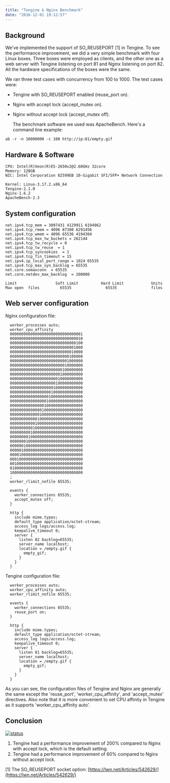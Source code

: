 ```yaml
---
title: "Tengine & Nginx Benchmark"
date: "2016-12-01 19:12:57"
---
```




## Background

We've implemented the support of SO_REUSEPORT [1] in Tengine. To see the performance improvement,
we did a very simple benchmark with four Linux boxes. Three boxes were employed as clients, and the other
one as a web server with Tengine listening on port 81 and Nginx listening on port 82. All the hardware
specifications of the boxes were the same.

We ran three test cases with concurrency from 100 to 1000. The test cases were:

*   Tengine with SO_REUSEPORT enabled (reuse_port on).
*   Nginx with accept lock (accept_mutex on).
*   Nginx without accept lock (accept_mutex off).

    The benchmark software we used was ApacheBench. Here's a command line example:

```
ab -r -n 10000000 -c 100 http://ip:81/empty.gif
```

## Hardware & Software

```
CPU: Intel(R)Xeon(R)E5-2650v2@2.60GHz 32core
Memory: 128GB
NIC: Intel Corporation 82599EB 10-Gigabit SFI/SFP+ Network Connection

Kernel: Linux-3.17.2.x86_64
Tengine-2.1.0
Nginx-1.6.2
ApacheBench-2.3
```


## System configuration

```
net.ipv4.tcp_mem = 3097431 4129911 6194862
net.ipv4.tcp_rmem = 4096 87380 6291456
net.ipv4.tcp_wmem = 4096 65536 4194304
net.ipv4.tcp_max_tw_buckets = 262144
net.ipv4.tcp_tw_recycle = 0
net.ipv4.tcp_tw_reuse  = 1
net.ipv4.tcp_syncookies  = 1
net.ipv4.tcp_fin_timeout = 15
net.ipv4.ip_local_port_range = 1024 65535
net.ipv4.tcp_max_syn_backlog = 65535
net.core.somaxconn  = 65535
net.core.netdev_max_backlog  = 200000
```

```
Limit                 Soft Limit          Hard Limit            Units
Max open  files         65535               65535               files
```

## Web server configuration

Nginx configuration file:

```
  worker_processes auto;
  worker_cpu_affinity
  00000000000000000000000000000001
  00000000000000000000000000000010
  00000000000000000000000000000100
  00000000000000000000000000001000
  00000000000000000000000000010000
  00000000000000000000000000100000
  00000000000000000000000001000000
  00000000000000000000000010000000
  00000000000000000000000100000000
  00000000000000000000001000000000
  00000000000000000000010000000000
  00000000000000000000100000000000
  00000000000000000001000000000000
  00000000000000000010000000000000
  00000000000000000100000000000000
  00000000000000001000000000000000
  00000000000000010000000000000000
  00000000000000100000000000000000
  00000000000001000000000000000000
  00000000000010000000000000000000
  00000000000100000000000000000000
  00000000001000000000000000000000
  00000000010000000000000000000000
  00000000100000000000000000000000
  00000001000000000000000000000000
  00000010000000000000000000000000
  00000100000000000000000000000000
  00001000000000000000000000000000
  00010000000000000000000000000000
  00100000000000000000000000000000
  01000000000000000000000000000000
  10000000000000000000000000000000
  ;
  worker_rlimit_nofile 65535;

  events {
    worker_connections 65535;
    accept_mutex off;
  }

  http {
    include mime.types;
    default_type application/octet-stream;
    access_log logs/access.log;
    keepalive_timeout 0;
    server {
      listen 82 backlog=65535;
      server_name localhost;
      location = /empty.gif {
        empty_gif;
      }
    }
  }
```

Tengine configuration file:

```
  worker_processes auto;
  worker_cpu_affinity auto;
  worker_rlimit_nofile 65535;

  events {
    worker_connections 65535;
    reuse_port on;
  }

  http {
    include mime.types;
    default_type application/octet-stream;
    access_log logs/access.log;
    keepalive_timeout 0;
    server {
      listen 81 backlog=65535;
      server_name localhost;
      location = /empty.gif {
        empty_gif;
      }
    }
  }
```

As you can see, the configuration files of Tengine and Nginx are generally the same except the 'reuse_port',
'worker_cpu_affinity', and 'accept_mutex' directives. Also note that
it is more convenient to set CPU affinity in Tengine as it supports 'worker_cpu_affinity auto'.

## Conclusion

[![status](images/reuseport.png)](images/reuseport.png)

1.  Tengine had a performance improvement of 200% compared to Nginx with accept lock, which is the
default setting.
2.  Tengine had a performance improvement of 60% compared to Nginx without accept lock.

[1] The SO_REUSEPORT socket option: [https://lwn.net/Articles/542629/](https://lwn.net/Articles/542629/)
